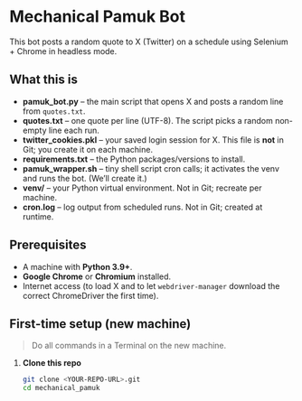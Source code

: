 # Mechanical Pamuk Bot

This bot posts a random quote to X (Twitter) on a schedule using Selenium + Chrome in headless mode.

## What this is

- **pamuk_bot.py** – the main script that opens X and posts a random line from `quotes.txt`.
- **quotes.txt** – one quote per line (UTF-8). The script picks a random non-empty line each run.
- **twitter_cookies.pkl** – your saved login session for X. This file is **not** in Git; you create it on each machine.
- **requirements.txt** – the Python packages/versions to install.
- **pamuk_wrapper.sh** – tiny shell script cron calls; it activates the venv and runs the bot. (We’ll create it.)
- **venv/** – your Python virtual environment. Not in Git; recreate per machine.
- **cron.log** – log output from scheduled runs. Not in Git; created at runtime.

## Prerequisites

- A machine with **Python 3.9+**.
- **Google Chrome** or **Chromium** installed.
- Internet access (to load X and to let `webdriver-manager` download the correct ChromeDriver the first time).

## First-time setup (new machine)

> Do all commands in a Terminal on the new machine.

1. **Clone this repo**
   ```bash
   git clone <YOUR-REPO-URL>.git
   cd mechanical_pamuk

